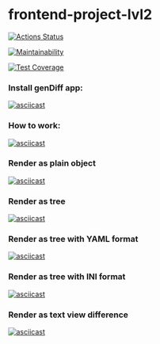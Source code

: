 # frontend-project-lvl2

[![Actions Status](https://github.com/voitd/frontend-project-lvl2/workflows/GenDiff%20CI/badge.svg)](https://github.com/voitd/frontend-project-lvl2/actions?query=workflow%3A"GenDiff+CI")

[![Maintainability](https://api.codeclimate.com/v1/badges/bfc1d480366dd4e52f3e/maintainability)](https://codeclimate.com/github/voitd/frontend-project-lvl2/maintainability)

[![Test Coverage](https://api.codeclimate.com/v1/badges/bfc1d480366dd4e52f3e/test_coverage)](https://codeclimate.com/github/voitd/frontend-project-lvl2/test_coverage)

### Install genDiff app:

[![asciicast](https://asciinema.org/a/48YNMZLam4Qeo1hCmzTzQGhp8.svg)](https://asciinema.org/a/48YNMZLam4Qeo1hCmzTzQGhp8)

### How to work:

[![asciicast](https://asciinema.org/a/71ldTEqENFCa3yIUWjN6Iu3q0.svg)](https://asciinema.org/a/71ldTEqENFCa3yIUWjN6Iu3q0)

### Render as plain object

[![asciicast](https://asciinema.org/a/MQ9DpcovgD8HSzNlRDu9UMrFg.svg)](https://asciinema.org/a/MQ9DpcovgD8HSzNlRDu9UMrFg)

### Render as tree

[![asciicast](https://asciinema.org/a/lruWqeRLSE6srd99zgYYDBxEr.svg)](https://asciinema.org/a/lruWqeRLSE6srd99zgYYDBxEr)

### Render as tree with YAML format

[![asciicast](https://asciinema.org/a/1VLGDDbwHesU8zl69pHNFRvuW.svg)](https://asciinema.org/a/1VLGDDbwHesU8zl69pHNFRvuW)

### Render as tree with INI format

[![asciicast](https://asciinema.org/a/eURHyNvwBo3YwfNmQvok55P0A.svg)](https://asciinema.org/a/eURHyNvwBo3YwfNmQvok55P0A)

### Render as text view difference

[![asciicast](https://asciinema.org/a/eZNWa27hEzJCJazdLu2sQUoEK.svg)](https://asciinema.org/a/eZNWa27hEzJCJazdLu2sQUoEK)
